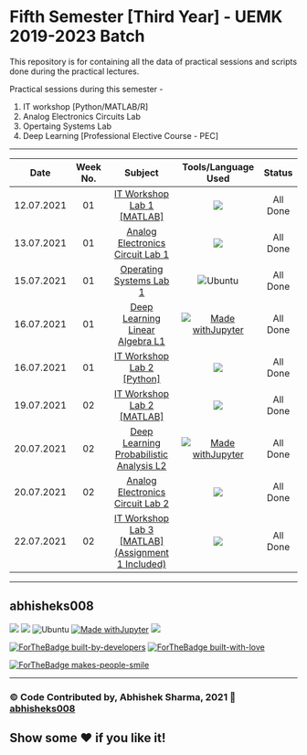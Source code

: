 # Fifth Semester [Third Year] - UEMK 2019-2023 Batch
This repository is for containing all the data of practical sessions and scripts done during the practical lectures.

Practical sessions during this semester -
1. IT workshop [Python/MATLAB/R]
2. Analog Electronics Circuits Lab
3. Opertaing Systems Lab
4. Deep Learning [Professional Elective Course - PEC]

********************************************************************
| Date | Week No. | Subject | Tools/Language Used | Status |
| :---: |:---: |:---: |:---: |:---: |
|12.07.2021|01|[IT Workshop Lab 1 [MATLAB]](https://github.com/abhisheks008/Fifth-Semester-UEMK-2019-2023-Batch/blob/main/IT%20WORKSHOP/IT_WORKSHOP_MATLAB_12_07_2021.matlab)| ![](https://img.shields.io/badge/Matlab-E95420?style=for-the-badge&logo=matlab&logoColor=white)   | All Done |
|13.07.2021|01|[Analog Electronics Circuit Lab 1](https://github.com/abhisheks008/Fifth-Semester-UEMK-2019-2023-Batch/blob/main/ANALOG%20ELECTRONICS%20CIRCUIT/I_1_Analog_Electronics_Lab_Asst_1.pdf) | ![](https://img.shields.io/badge/Multisim-14.2-00457C?style=for-the-badge&logo=multisim&logoColor=white) | All Done |
|15.07.2021|01|[Operating Systems Lab 1](https://github.com/abhisheks008/Fifth-Semester-UEMK-2019-2023-Batch/blob/main/OPERATING%20SYSTEMS%20LAB/I_1_OS%20Lab_A1_15.07.2021.pdf) |![Ubuntu](https://img.shields.io/badge/Ubuntu-E95420?style=for-the-badge&logo=ubuntu&logoColor=white)  | All Done |
|16.07.2021|01| [Deep Learning Linear Algebra L1](https://github.com/abhisheks008/Fifth-Semester-UEMK-2019-2023-Batch/blob/main/DEEP%20LEARNING/Deep_Learning_LA1.ipynb) | [![Made withJupyter](https://img.shields.io/badge/Made%20with-Jupyter-orange?style=for-the-badge&logo=Jupyter)](https://jupyter.org/try) | All Done |
|16.07.2021|01| [IT Workshop Lab 2 [Python]](https://github.com/abhisheks008/Fifth-Semester-UEMK-2019-2023-Batch/blob/main/IT%20WORKSHOP/IT_Workshop_Python_16_07_2021.ipynb) | ![](https://img.shields.io/badge/Colab-FCC624?style=for-the-badge&logo=colab&logoColor=black) | All Done |
|19.07.2021|02| [IT Workshop Lab 2 [MATLAB]](https://github.com/abhisheks008/Fifth-Semester-UEMK-2019-2023-Batch/blob/main/IT%20WORKSHOP/IT_WORKSHOP_MATLAB_19_07_2021.md) | ![](https://img.shields.io/badge/Matlab-E95420?style=for-the-badge&logo=matlab&logoColor=white)   |  All Done |
|20.07.2021|02| [Deep Learning Probabilistic Analysis L2](https://github.com/abhisheks008/Fifth-Semester-UEMK-2019-2023-Batch/blob/main/DEEP%20LEARNING/Deep_Learning_PA2.ipynb) | [![Made withJupyter](https://img.shields.io/badge/Made%20with-Jupyter-orange?style=for-the-badge&logo=Jupyter)](https://jupyter.org/try) | All Done |
|20.07.2021|02| [Analog Electronics Circuit Lab 2](https://github.com/abhisheks008/Fifth-Semester-UEMK-2019-2023-Batch/blob/main/ANALOG%20ELECTRONICS%20CIRCUIT/I_1_Analog_Electronics_Lab_Asst_2.pdf) | ![](https://img.shields.io/badge/Multisim-14.2-00457C?style=for-the-badge&logo=multisim&logoColor=white) | All Done |
|22.07.2021|02| [IT Workshop Lab 3 [MATLAB] (Assignment 1 Included)](https://github.com/abhisheks008/Fifth-Semester-UEMK-2019-2023-Batch/blob/main/IT%20WORKSHOP/IT_WORKSHOP_MATLAB_22_07_2021.md)|![](https://img.shields.io/badge/Matlab-E95420?style=for-the-badge&logo=matlab&logoColor=white)   |  All Done |


***************************************************************************
## abhisheks008
![](https://img.shields.io/badge/Matlab-E95420?style=for-the-badge&logo=matlab&logoColor=white) ![](https://img.shields.io/badge/Multisim-14.2-00457C?style=for-the-badge&logo=multisim&logoColor=white) ![Ubuntu](https://img.shields.io/badge/Ubuntu-E95420?style=for-the-badge&logo=ubuntu&logoColor=white) [![Made withJupyter](https://img.shields.io/badge/Made%20with-Jupyter-orange?style=for-the-badge&logo=Jupyter)](https://jupyter.org/try) ![](https://img.shields.io/badge/Colab-FCC624?style=for-the-badge&logo=colab&logoColor=black)

[![ForTheBadge built-by-developers](http://ForTheBadge.com/images/badges/built-by-developers.svg)](https://GitHub.com/Naereen/)
[![ForTheBadge built-with-love](http://ForTheBadge.com/images/badges/built-with-love.svg)](https://GitHub.com/Naereen/)

[![ForTheBadge makes-people-smile](http://ForTheBadge.com/images/badges/makes-people-smile.svg)](http://ForTheBadge.com)

***************************************

### ©️ Code Contributed by, Abhishek Sharma, 2021 :link: <a href = "https://github.com/abhisheks008"> abhisheks008 </a>
## Show some :heart: if you like it!






